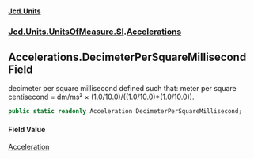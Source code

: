#### [Jcd.Units](index.md 'index')
### [Jcd.Units.UnitsOfMeasure.SI](Jcd.Units.UnitsOfMeasure.SI.md 'Jcd.Units.UnitsOfMeasure.SI').[Accelerations](Accelerations.md 'Jcd.Units.UnitsOfMeasure.SI.Accelerations')

## Accelerations.DecimeterPerSquareMillisecond Field

decimeter per square millisecond defined such that: meter per square centisecond = dm/ms² × (1.0/10.0)/((1.0/10.0)*(1.0/10.0)).

```csharp
public static readonly Acceleration DecimeterPerSquareMillisecond;
```

#### Field Value
[Acceleration](Acceleration.md 'Jcd.Units.UnitTypes.Acceleration')